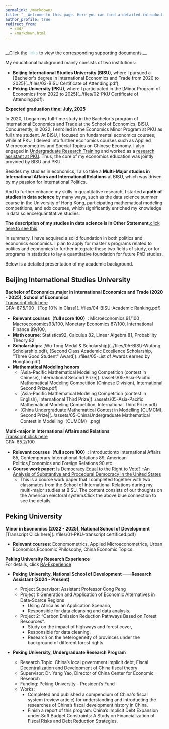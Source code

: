 ```yaml
---
permalink: /markdown/
title: "__Welcome to this page. Here you can find a detailed introduction of my academic background__. "
author_profile: true
redirect_from: 
  - /md/
  - /markdown.html
---
```


<br/>
__Click the <font color=lightblue>links</font> to view the corresponding supporting documents.__

My educational background mainly consists of two institutions: 
 - __Beijing International Studies University (BISU)__, where I pursued a [Bachelor's degree in International Economics and Trade from 2020 to 2025](../files/03-BISU Certificate of Attending.pdf),
 - __Peking University (PKU)__, where I participated in the [Minor Program of Economics from 2022 to 2025](../files/02-PKU Certificate of Attending.pdf). 

__Expected graduation time: July, 2025__

In 2020, I began my full-time study in the Bachelor's program of International Economics and Trade at the School of Economics, BISU. Concurrently, in 2022, I enrolled in the Economics Minor Program at PKU as full time student. At BISU, I focused on fundamental economics courses, while at PKU, I deived into further economics courses such as Applied Microeconometrics and Special Topics on Chinese Economy. I also engaged in [Undergraduate Research Training](https://hongtao021022.github.io/talks/PKU_Undergraduate_Research) and worked as a [research assistant at PKU](https://hongtao021022.github.io/talks/PKU_Urban_Research). Thus, the core of my economics education was jointly provided by BISU and PKU.

Besides my studies in economics, I also take a __Multi-Major studies in International Affairs and International Relations__ at BISU, which was driven by my passion for International Politics. 

And to further enhance my skills in quantitative research, I started __a path of studies in data science__ by many ways, such as the data science summer course in the University of Hong Kong, participating mathematical modeling competitions, and edx courses, which significantly enriched my knowledge in data science/quantitative studies.

__The description of my studies in data science is in Other Statement,__[click here to see this](https://hongtao021022.github.io/teaching/Personal%20statement%20in%20data%20science%20studies)

In summary, I have acquired a solid foundation in both politics and economics economics. I plan to apply for master's programs related to politics and economics to further integrate these two fields of study, or for programs in statistics to lay a quantitative foundation for future PhD studies.

Below is a detailed presentation of my academic background.

## Beijing International Studies University
  **Bachelor of Economics,major in International Economics and Trade (2020 - 2025),  School of Economics**  
  [Transcript click here](../files/01-Transcript_BISU.pdf)
  <br/>GPA: 87.5/100 | [Top 10% in Class](../files/04-BISU-Academic Ranking.pdf)
  - __Relevant courses（full score 100）__: Microeconomics 91/100 ; Macroeconomics93/100, Monetary Economics 87/100, International Finance 89/100,   
  - __Math course__: Statistics92, Calculus 82, Linear Algebra 81, Probability Theory 82 
  - __Scholarships__: [Wu Tong Medal & Scholarship](../files/05-BISU-Wutong Scholarship.pdf), [Second Class Academic Excellence Scholarship, "Three Good Student" Award](../files/05-List of Awards earned by Hongtao.pdf).
  - __Mathematical Modeling honors__ 
    - [Asia-Pacific Mathematical Modeling Competition (contest in Chinese), International Second Prize](../assets/05-Asia-Pacific Mathematical Modeling Competition (Chinese Division), International Second Prize.pdf)
    - [Asia-Pacific Mathematical Modeling Competition (contest in English), International Third Prize](../assets/05-Asia-Pacific Mathematical Modeling Competition, International Third Prize.pdf)
    - [China Undergraduate Mathematical Contest in Modelling (CUMCM),<br/> Second Prize](../assets/05-ChinaUndergraduate Mathematical Contest in Modelling（CUMCM）.png)

**Multi-major in International Affairs and Relations**  
  [Transcript click here](../files/04-BISU-Multi-major-transcript.pdf)
  <br/>GPA: 85.2/100 
  - __Relevant courses（full score 100）__: Introductionto International Affairs 85, Contemporary International Relations 89, American Politics,Economics and Foreign Relations 90.etc
  - __Course work paper__: 
[Is Democracy Equal to the Right to Vote? –An Analysis of Substantive and Procedural Democracy in the United States](https://hongtao021022.github.io/publication/Is%20Democracy%20Equal%20to%20the%20Right%20to%20Vote) 
    - This is a course work paper that I completed together with two classmates from the School of International Relations during my multi-major studies at BISU. The content consists of our thoughts on the American electoral system.Click the above blue connection to see the details.


## Peking University
  **Minor in Economics (2022 - 2025), National School of Development**<br/>[Transcript Click here](../files/01-PKU-transcript certificed.pdf)
  - __Relevant courses__: Economometrics, Applied Microeconometrics, Urban Economics,Economic Philosophy, China Economic Topics.  

  **Peking University Research Experience**
<br/>For details, click [RA-Experience](https://hongtao021022.github.io/talks/)

- __Peking University, National School of Development ——Research Assistant (2024 - Present)__  
  - Project Supervisor: Assistant Professor Cong Peng
  - Project 1: Generation and Application of Economic Alternatives in Data-Scarce Regions
     - Using Africa as an Application Scenario,
     - Responsible for data cleansing and data analysis.
  - Project 2: “Carbon Emission Reduction Pathways Based on Forest Resources”.
     - Study on the impact of highways and forest cover,
     - Responsible for data cleaning,
     - Research on the heterogeneity of provinces under the background of different forest rights.

- __Peking University, Undergraduate Research Program__  
  - Research Topic: China’s local government implicit debt, Fiscal Decentralization and Development of China fiscal theory
  - Supervisor: Dr. Yang Yao, Director of China Center for Economic Research
  - Funding: Peking University - President’s Fund
  - Works:
     - Completed and published a compendium of China's fiscal system (review article) for understanding and introducting the researches of China’s fiscal development history in China.
     - Finish a report of this program: China’s Implicit Debt Expansion under Soft Budget Constraints: A Study on Financialization of Fiscal Risks and Debt Reduction Strategies.

